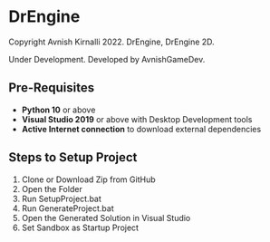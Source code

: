 # DrEngine
Copyright Avnish Kirnalli 2022.
DrEngine, DrEngine 2D.

Under Development.
Developed by AvnishGameDev.

## Pre-Requisites
* **Python 10** or above
* **Visual Studio 2019** or above with Desktop Development tools
* **Active Internet connection** to download external dependencies

## Steps to Setup Project
1. Clone or Download Zip from GitHub
2. Open the Folder
3. Run SetupProject.bat
4. Run GenerateProject.bat
5. Open the Generated Solution in Visual Studio
6. Set Sandbox as Startup Project
